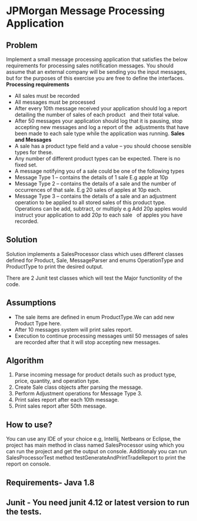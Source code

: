 # JPMorgan Message Processing Application
## Problem
Implement a small message processing application that satisfies the below requirements for
processing sales notification messages. You should assume that an external company will be sending
you the input messages, but for the purposes of this exercise you are free to define the interfaces.
**Processing requirements**
* All sales must be recorded
* All messages must be processed
* After every 10th message received your application should log a report detailing the number of sales of each product   and their total value.
* After 50 messages your application should log that it is pausing, stop accepting new messages and log a report of the  adjustments that have been made to each sale type while the application was running.
**Sales and Messages**
* A sale has a product type field and a value – you should choose sensible types for these.
* Any number of different product types can be expected. There is no fixed set.
* A message notifying you of a sale could be one of the following types
* Message Type 1 – contains the details of 1 sale E.g apple at 10p
* Message Type 2 – contains the details of a sale and the number of occurrences of that sale. E.g 20 sales of apples at 10p each.
* Message Type 3 – contains the details of a sale and an adjustment operation to be applied to all stored sales of this product type.   Operations can be add, subtract, or multiply e.g Add 20p apples would instruct your application to add 20p to each sale   of apples you have recorded.    

## Solution  
Solution implements a SalesProcessor class which uses different classes defined for Product, Sale, MessageParser and enums OperationType and ProductType to print the desired output. 

There are 2 Junit test classes which will test the Major functionlity of the code.

## Assumptions  
* The sale items are defined in enum ProductType.We can add new Product Type here.
* After 10 messages system will print sales report.
* Execution to continue processing messages until 50 messages of sales are recorded after that it will stop accepting new messages.

## Algorithm
1. Parse incoming message for product details such as product type, price, quantity, and operation type.
2. Create Sale class objects after parsing the message.
3. Perform Adjustment operations for Message Type 3.
4. Print sales report after each 10th message.
5. Print sales report after 50th message.   

## How to use?
You can use any IDE of your choice e.g, Intellij, Netbeans or Eclipse, the project has main method in class named SalesProcessor using which you can run the project and get the output on console.
Additionaly you can run SalesProcessorTest method testGenerateAndPrintTradeReport to print the report on console.
## Requirements- Java 1.8
## Junit - You need junit 4.12 or latest version to run the tests.
